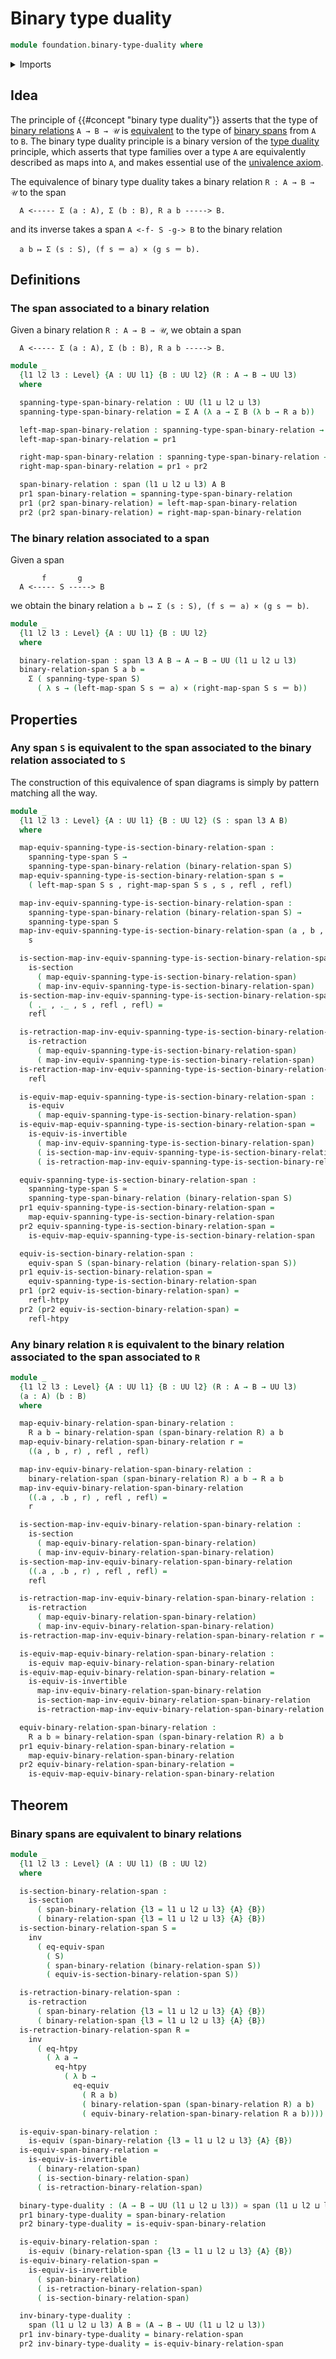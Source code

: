 # Binary type duality

```agda
module foundation.binary-type-duality where
```

<details><summary>Imports</summary>

```agda
open import foundation.dependent-pair-types
open import foundation.equivalences
open import foundation.equivalences-spans
open import foundation.function-extensionality
open import foundation.function-types
open import foundation.retractions
open import foundation.sections
open import foundation.spans
open import foundation.univalence
open import foundation.universe-levels

open import foundation-core.cartesian-product-types
open import foundation-core.homotopies
open import foundation-core.identity-types
```

</details>

## Idea

The principle of {{#concept "binary type duality"}} asserts that the type of
[binary relations](foundation.binary-relations.md) `A → B → 𝒰` is [equivalent](foundation-core.equivalences.md) to the type of [binary spans](foundation.spans.md) from `A` to `B`. The binary type duality principle is a binary version of the [type duality](foundation.type-duality.md) principle, which asserts that type families over a type `A` are equivalently described as maps into `A`, and makes essential use of the [univalence axiom](foundation.univalence.md).

The equivalence of binary type duality takes a binary relation `R : A → B → 𝒰` to the span

```text
  A <----- Σ (a : A), Σ (b : B), R a b -----> B.
```

and its inverse takes a span `A <-f- S -g-> B` to the binary relation

```text
  a b ↦ Σ (s : S), (f s ＝ a) × (g s ＝ b).
```

## Definitions

### The span associated to a binary relation

Given a binary relation `R : A → B → 𝒰`, we obtain a span

```text
  A <----- Σ (a : A), Σ (b : B), R a b -----> B.
```

```agda
module _
  {l1 l2 l3 : Level} {A : UU l1} {B : UU l2} (R : A → B → UU l3)
  where

  spanning-type-span-binary-relation : UU (l1 ⊔ l2 ⊔ l3)
  spanning-type-span-binary-relation = Σ A (λ a → Σ B (λ b → R a b))

  left-map-span-binary-relation : spanning-type-span-binary-relation → A
  left-map-span-binary-relation = pr1

  right-map-span-binary-relation : spanning-type-span-binary-relation → B
  right-map-span-binary-relation = pr1 ∘ pr2

  span-binary-relation : span (l1 ⊔ l2 ⊔ l3) A B
  pr1 span-binary-relation = spanning-type-span-binary-relation
  pr1 (pr2 span-binary-relation) = left-map-span-binary-relation
  pr2 (pr2 span-binary-relation) = right-map-span-binary-relation
```

### The binary relation associated to a span

Given a span

```text
       f       g
  A <----- S -----> B
```

we obtain the binary relation `a b ↦ Σ (s : S), (f s ＝ a) × (g s ＝ b)`.

```agda
module _
  {l1 l2 l3 : Level} {A : UU l1} {B : UU l2}
  where

  binary-relation-span : span l3 A B → A → B → UU (l1 ⊔ l2 ⊔ l3)
  binary-relation-span S a b =
    Σ ( spanning-type-span S)
      ( λ s → (left-map-span S s ＝ a) × (right-map-span S s ＝ b))
```

## Properties

### Any span `S` is equivalent to the span associated to the binary relation associated to `S`

The construction of this equivalence of span diagrams is simply by pattern matching all the way.

```agda
module _
  {l1 l2 l3 : Level} {A : UU l1} {B : UU l2} (S : span l3 A B)
  where

  map-equiv-spanning-type-is-section-binary-relation-span :
    spanning-type-span S →
    spanning-type-span-binary-relation (binary-relation-span S)
  map-equiv-spanning-type-is-section-binary-relation-span s =
    ( left-map-span S s , right-map-span S s , s , refl , refl)

  map-inv-equiv-spanning-type-is-section-binary-relation-span :
    spanning-type-span-binary-relation (binary-relation-span S) →
    spanning-type-span S
  map-inv-equiv-spanning-type-is-section-binary-relation-span (a , b , s , _) =
    s

  is-section-map-inv-equiv-spanning-type-is-section-binary-relation-span :
    is-section
      ( map-equiv-spanning-type-is-section-binary-relation-span)
      ( map-inv-equiv-spanning-type-is-section-binary-relation-span)
  is-section-map-inv-equiv-spanning-type-is-section-binary-relation-span 
    ( ._ , ._ , s , refl , refl) =
    refl

  is-retraction-map-inv-equiv-spanning-type-is-section-binary-relation-span :
    is-retraction
      ( map-equiv-spanning-type-is-section-binary-relation-span)
      ( map-inv-equiv-spanning-type-is-section-binary-relation-span)
  is-retraction-map-inv-equiv-spanning-type-is-section-binary-relation-span s =
    refl

  is-equiv-map-equiv-spanning-type-is-section-binary-relation-span :
    is-equiv
      ( map-equiv-spanning-type-is-section-binary-relation-span)
  is-equiv-map-equiv-spanning-type-is-section-binary-relation-span =
    is-equiv-is-invertible
      ( map-inv-equiv-spanning-type-is-section-binary-relation-span)
      ( is-section-map-inv-equiv-spanning-type-is-section-binary-relation-span)
      ( is-retraction-map-inv-equiv-spanning-type-is-section-binary-relation-span)

  equiv-spanning-type-is-section-binary-relation-span :
    spanning-type-span S ≃
    spanning-type-span-binary-relation (binary-relation-span S)    
  pr1 equiv-spanning-type-is-section-binary-relation-span =
    map-equiv-spanning-type-is-section-binary-relation-span
  pr2 equiv-spanning-type-is-section-binary-relation-span =
    is-equiv-map-equiv-spanning-type-is-section-binary-relation-span

  equiv-is-section-binary-relation-span :
    equiv-span S (span-binary-relation (binary-relation-span S))
  pr1 equiv-is-section-binary-relation-span =
    equiv-spanning-type-is-section-binary-relation-span
  pr1 (pr2 equiv-is-section-binary-relation-span) =
    refl-htpy
  pr2 (pr2 equiv-is-section-binary-relation-span) =
    refl-htpy
```

### Any binary relation `R` is equivalent to the binary relation associated to the span associated to `R`

```agda
module _
  {l1 l2 l3 : Level} {A : UU l1} {B : UU l2} (R : A → B → UU l3)
  (a : A) (b : B)
  where

  map-equiv-binary-relation-span-binary-relation :
    R a b → binary-relation-span (span-binary-relation R) a b
  map-equiv-binary-relation-span-binary-relation r =
    ((a , b , r) , refl , refl)

  map-inv-equiv-binary-relation-span-binary-relation :
    binary-relation-span (span-binary-relation R) a b → R a b
  map-inv-equiv-binary-relation-span-binary-relation
    ((.a , .b , r) , refl , refl) =
    r

  is-section-map-inv-equiv-binary-relation-span-binary-relation :
    is-section
      ( map-equiv-binary-relation-span-binary-relation)
      ( map-inv-equiv-binary-relation-span-binary-relation)
  is-section-map-inv-equiv-binary-relation-span-binary-relation
    ((.a , .b , r) , refl , refl) =
    refl

  is-retraction-map-inv-equiv-binary-relation-span-binary-relation :
    is-retraction
      ( map-equiv-binary-relation-span-binary-relation)
      ( map-inv-equiv-binary-relation-span-binary-relation)
  is-retraction-map-inv-equiv-binary-relation-span-binary-relation r = refl

  is-equiv-map-equiv-binary-relation-span-binary-relation :
    is-equiv map-equiv-binary-relation-span-binary-relation
  is-equiv-map-equiv-binary-relation-span-binary-relation =
    is-equiv-is-invertible
      map-inv-equiv-binary-relation-span-binary-relation
      is-section-map-inv-equiv-binary-relation-span-binary-relation
      is-retraction-map-inv-equiv-binary-relation-span-binary-relation

  equiv-binary-relation-span-binary-relation :
    R a b ≃ binary-relation-span (span-binary-relation R) a b
  pr1 equiv-binary-relation-span-binary-relation =
    map-equiv-binary-relation-span-binary-relation
  pr2 equiv-binary-relation-span-binary-relation =
    is-equiv-map-equiv-binary-relation-span-binary-relation
```

## Theorem

### Binary spans are equivalent to binary relations

```agda
module _
  {l1 l2 l3 : Level} (A : UU l1) (B : UU l2)
  where

  is-section-binary-relation-span :
    is-section
      ( span-binary-relation {l3 = l1 ⊔ l2 ⊔ l3} {A} {B})
      ( binary-relation-span {l3 = l1 ⊔ l2 ⊔ l3} {A} {B})
  is-section-binary-relation-span S =
    inv
      ( eq-equiv-span
        ( S)
        ( span-binary-relation (binary-relation-span S))
        ( equiv-is-section-binary-relation-span S))

  is-retraction-binary-relation-span :
    is-retraction
      ( span-binary-relation {l3 = l1 ⊔ l2 ⊔ l3} {A} {B})
      ( binary-relation-span {l3 = l1 ⊔ l2 ⊔ l3} {A} {B})
  is-retraction-binary-relation-span R =
    inv
      ( eq-htpy
        ( λ a →
          eq-htpy
            ( λ b →
              eq-equiv
                ( R a b)
                ( binary-relation-span (span-binary-relation R) a b)
                ( equiv-binary-relation-span-binary-relation R a b))))

  is-equiv-span-binary-relation :
    is-equiv (span-binary-relation {l3 = l1 ⊔ l2 ⊔ l3} {A} {B})
  is-equiv-span-binary-relation =
    is-equiv-is-invertible
      ( binary-relation-span)
      ( is-section-binary-relation-span)
      ( is-retraction-binary-relation-span)

  binary-type-duality : (A → B → UU (l1 ⊔ l2 ⊔ l3)) ≃ span (l1 ⊔ l2 ⊔ l3) A B
  pr1 binary-type-duality = span-binary-relation
  pr2 binary-type-duality = is-equiv-span-binary-relation

  is-equiv-binary-relation-span :
    is-equiv (binary-relation-span {l3 = l1 ⊔ l2 ⊔ l3} {A} {B})
  is-equiv-binary-relation-span =
    is-equiv-is-invertible
      ( span-binary-relation)
      ( is-retraction-binary-relation-span)
      ( is-section-binary-relation-span)

  inv-binary-type-duality :
    span (l1 ⊔ l2 ⊔ l3) A B ≃ (A → B → UU (l1 ⊔ l2 ⊔ l3))
  pr1 inv-binary-type-duality = binary-relation-span
  pr2 inv-binary-type-duality = is-equiv-binary-relation-span
```
